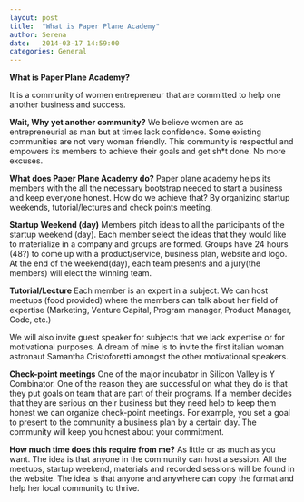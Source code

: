 ```yaml
---
layout: post
title:  "What is Paper Plane Academy"
author: Serena
date:   2014-03-17 14:59:00
categories: General
---
```


**What is Paper Plane Academy?**

It is a community of women entrepreneur that are committed to help one another business and success.

**Wait, Why yet another community?**
We believe women are as entrepreneurial as man but at times lack confidence. Some existing communities are not very woman friendly. This community is respectful and empowers its members to achieve their goals and get sh*t done. No more excuses.

**What does Paper Plane Academy do?**
Paper plane academy helps its members with the all the necessary bootstrap needed to start a business and keep everyone honest. How do we achieve that? By organizing startup weekends, tutorial/lectures and check points meeting.

**Startup Weekend (day)**
Members pitch ideas to all the participants of the startup weekend (day). Each member select the ideas that they would like to materialize in a company and groups are formed. 
Groups have 24 hours (48?) to come up with a product/service, business plan, website and logo. At the end of the weekend(day), each team presents and a jury(the members) will elect the winning team.

**Tutorial/Lecture**
Each member is an expert in a subject. We can host meetups (food provided) where the members can talk about her field of expertise (Marketing, Venture Capital, Program manager, Product Manager, Code, etc.)

We will also invite guest speaker for subjects that we lack expertise or for motivational purposes. A dream of mine is to invite the first italian woman astronaut Samantha Cristoforetti amongst the other motivational speakers.

**Check-point meetings**
One of the major incubator in Silicon Valley is Y Combinator. One of the reason they are successful on what they do is that they put goals on team that are part of their programs. If a member decides that they are serious on their business but they need help to keep them honest we can organize check-point meetings. For example, you set a goal to present to the community a business plan by a certain day. The community will keep you honest about your commitment. 

**How much time does this require from me?**
As little or as much as you want. The idea is that anyone in the community can host a session. All the meetups, startup weekend, materials and recorded sessions will be found in the website. The idea is that anyone and anywhere can copy the format and help her local community to thrive. 



